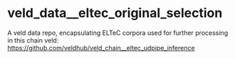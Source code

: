 # veld_data__eltec_original_selection

A veld data repo, encapsulating ELTeC corpora used for further processing in this chain veld: 
https://github.com/veldhub/veld_chain__eltec_udpipe_inference

